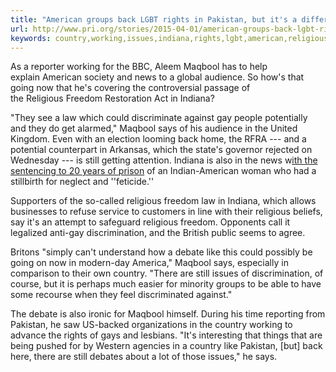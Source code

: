 ```yaml
---
title: "American groups back LGBT rights in Pakistan, but it's a different story in Indiana"
url: http://www.pri.org/stories/2015-04-01/american-groups-back-lgbt-rights-pakistan-its-different-story-indiana
keywords: country,working,issues,indiana,rights,lgbt,american,religious,freedom,groups,maqbool,going,pakistan,law
---
```

As a reporter working for the BBC, Aleem Maqbool has to help explain American society and news to a global audience. So how\'s that going now that he\'s covering the controversial passage of the Religious Freedom Restoration Act in Indiana?

\"They see a law which could discriminate against gay people potentially and they do get alarmed,\" Maqbool says of his audience in the United Kingdom. Even with an election looming back home, the RFRA --- and a potential counterpart in Arkansas, which the state\'s governor rejected on Wednesday --- is still getting attention. Indiana is also in the news w[ith the sentencing to 20 years of prison](http://www.pri.org/stories/2015-03-30/purvi-patel-faces-20-years-prison-feticide-and-child-neglect) of an Indian-American woman who had a stillbirth for neglect and \'\'feticide.\'\'

Supporters of the so-called religious freedom law in Indiana, which allows businesses to refuse service to customers in line with their religious beliefs, say it\'s an attempt to safeguard religious freedom. Opponents call it legalized anti-gay discrimination, and the British public seems to agree.

Britons \"simply can\'t understand how a debate like this could possibly be going on now in modern-day America,\" Maqbool says, especially in comparison to their own country. \"There are still issues of discrimination, of course, but it is perhaps much easier for minority groups to be able to have some recourse when they feel discriminated against.\"

The debate is also ironic for Maqbool himself. During his time reporting from Pakistan, he saw US-backed organizations in the country working to advance the rights of gays and lesbians. \"It\'s interesting that things that are being pushed for by Western agencies in a country like Pakistan, \[but\] back here, there are still debates about a lot of those issues,\" he says.
